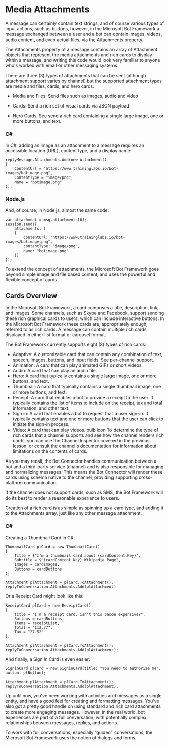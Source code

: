 # Media Attachments
A message can certainly contain text strings, and of course various types of input actions, such as buttons, however, in the Microsoft Bot Framework a message exchanged between a user and a bot can contain images, videos, audio content, and even actual files, via the Attachments property.

The Attachments property of a message contains an array of Attachment objects that represent the media attachments and rich cards to display within a message, and writing this code would look very familiar to anyone who's worked with email or other messaging systems.

There are three (3) types of attachments that can be sent (although attachment support varies by channel) but the supported attachment types are media and files, cards, and hero cards.

- Media and Files: Send files such as images, audio and video

- Cards: Send a rich set of visual cards via JSON payload

- Hero Cards, See send a rich card containing a single large image, one or more buttons, and text.
### C#
In C#, adding an image as an attachment to a message requires an accessible location (URL), content type, and a display name:
``` 
replyMessage.Attachments.Add(new Attachment()
{
    ContentUrl = "https://www.traininglabs.io/bot-images/botimage.png",
    ContentType = "image/png",
    Name = "botimage.png"      
});
``` 

### Node.js

And, of course, in Node.js, almost the same code:
``` 
var attachment = msg.attachments[0];
session.send({            
    attachments: [
    {
        contentUrl: "https://www.traininglabs.io/bot-images/botimage.png",
        contentType: "image/png",
        name: "botimage.png"
    }]
});
``` 
To extend the concept of attachments, the Microsoft Bot Framework goes beyond simple image and file based content, and uses the powerful and flexible concept of cards.

## Cards Overview

In the Microsoft Bot Framework, a card comprises a title, description, link, and images. Some channels, such as Skype and Facebook, support sending these rich graphical cards to users, which can include interactive buttons. In the Microsoft Bot Framework these cards are, appropriately enough, referred to as rich cards. A message can contain multiple rich cards, displayed in either list format or carousel format.

The Bot Framework currently supports eight (8) types of rich cards:

- Adaptive: A customizable card that can contain any combination of text, speech, images, buttons, and input fields. See per-channel support.
- Animation: A card that can play animated GIFs or short videos.
- Audio: A card that can play an audio file.
- Hero: A card that typically contains a single large image, one or more buttons, and text.
- Thumbnail: A card that typically contains a single thumbnail image, one or more buttons, and text.
- Receipt: A card that enables a bot to provide a receipt to the user. It typically contains the list of items to include on the receipt, tax and total information, and other text.
- Sign in: A card that enables a bot to request that a user sign-in. It typically contains text and one or more buttons that the user can click to initiate the sign-in process.
- Video: A card that can play videos.
bulb icon To determine the type of rich cards that a channel supports and see how the channel renders rich cards, you can use the Channel Inspector covered in the previous lesson, or consult the channel's documentation for information about limitations on the contents of cards.

As you may recall, the Bot Connector handles communication between a bot and a third-party service (channel) and is also responsible for managing and normalizing messages. This means the Bot Connector will render these cards using schema native to the channel, providing supporting cross-platform communication.

If the channel does not support cards, such as SMS, the Bot Framework will do its best to render a reasonable experience to users.

Creation of a rich card is as simple as spinning up a card type, and adding it to the Attachments array, just like any other message attachment.

### C#

Creating a Thumbnail Card in C#:
``` 
ThumbnailCard plCard = new ThumbnailCard()
{
    Title = $"I'm a thumbnail card about {cardContent.Key}",
    Subtitle = $"{cardContent.Key} Wikipedia Page",
    Images = cardImages,
    Buttons = cardButtons
};

Attachment plAttachment = plCard.ToAttachment();
replyToConversation.Attachments.Add(plAttachment)
``` 
Or a Receipt Card might look like this:
``` 
ReceiptCard plCard = new ReceiptCard()
{
    Title = "I'm a receipt card, isn't this bacon expensive?",
    Buttons = cardButtons,
    Items = receiptList,
    Total = "112.77",
    Tax = "27.52"
};

Attachment plAttachment = plCard.ToAttachment();
replyToConversation.Attachments.Add(plAttachment);
``` 
And finally, a Sign In Card is even easier:
``` 
SigninCard plCard = new SigninCard(title: "You need to authorize me", button: plButton);

Attachment plAttachment = plCard.ToAttachment();
replyToConversation.Attachments.Add(plAttachment);
``` 
Up until now, you've been working with activities and messages as a single entity, and have a good feel for creating and formatting messages. You've also got a pretty good handle on using standard and rich card attachments to create more engaging messages. However, in the real world, bot experiences are part of a full conversation, with potentially complex relationships between messages, replies, and actions.

To work with full conversations, especially “guided” conversations, the Microsoft Bot Framework uses the notion of dialogs and forms.